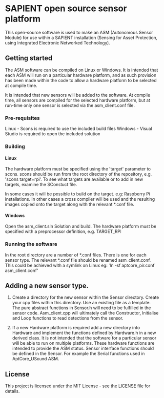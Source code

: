 # SAPIENT open source sensor platform

This open-source software is used to make an ASM (Autonomous Sensor Module) for use within a SAPIENT installation (Sensing for Asset Protection, using Integrated Electronic Networked Technology).

## Getting started
The ASM software can be compiled on Linux or Windows. It is intended that each ASM will run on a particular hardware platform, and as such provision has been made within the code to allow a hardware platform to be selected at compile time.

It is intended that new sensors will be added to the software. At compile time, all sensors are compiled for the selected hardware platform, but at run-time only one sensor is selected via the asm_client.conf file.

### Pre-requisites
Linux - Scons is required to use the included build files
Windows - Visual Studio is required to open the included solution

### Building
#### Linux
The hardware platform must be specified using the 'target' parameter to scons. scons should be run from the root directory of the repository, e.g. 'scons target=rpi'. To see what targets are available or to add in new targets, examine the SConstuct file.

In some cases it will be possible to build on the target. e.g: Raspberry Pi installations. In other cases a cross compiler will be used and the resulting images copied onto the target along with the relevant *.conf file.

#### Windows
Open the asm_client.sln Solution and build. The hardware platform must be specified with a preprocessor definition, e.g. TARGET_RPI

### Running the software
In the root directory are a number of *.conf files. There is one for each sensor type. The relevant *.conf file should be renamed asm_client.conf. This could be achieved with a symlink on Linux eg: 'ln -sf aptcore_pir.conf asm_client.conf'

## Adding a new sensor type.
1. Create a directory for the new sensor within the Sensor directory. Create your cpp files within this directory. Use an existing file as a template. The pure abstract functions in Sensor.h will need to be fulfilled in the sensor code. Asm_client.cpp will ultimately call the Constructor, Initialise and Loop functions to read detections from the sensor.

2. If a new Hardware platform is required add a new directory into Hardware and implement the functions defined by Hardware.h in a new derived class. It is not intended that the software for a particular sensor will be able to run on multiple platforms. These hardware functions are intended to provide the ASM status. Sensor interface functions should be defined in the Sensor. For example the Serial functions used in AptCore_USound ASM.

## License
This project is licensed under the MIT License - see the [LICENSE](LICENSE) file for details.



